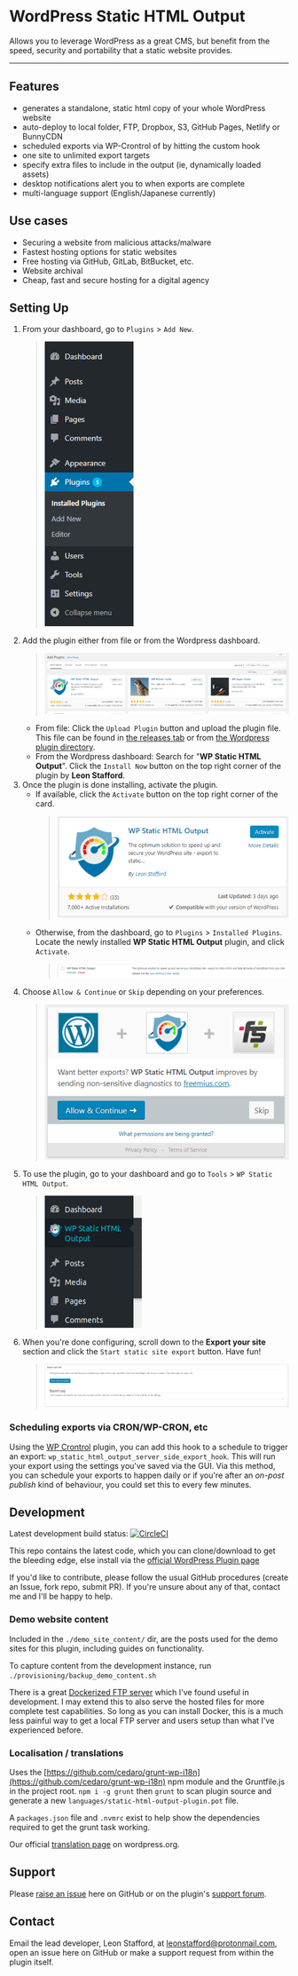 # WordPress Static HTML Output

Allows you to leverage WordPress as a great CMS, but benefit from the speed, security and portability that a static website provides.

---
    
## Features

 - generates a standalone, static html copy of your whole WordPress website
 - auto-deploy to local folder, FTP, Dropbox, S3, GitHub Pages, Netlify or BunnyCDN
 - scheduled exports via WP-Crontrol of by hitting the custom hook
 - one site to unlimited export targets
 - specify extra files to include in the output (ie, dynamically loaded assets)
 - desktop notifications alert you to when exports are complete
 - multi-language support (English/Japanese currently)

## Use cases

 - Securing a website from malicious attacks/malware
 - Fastest hosting options for static websites
 - Free hosting via GitHub, GitLab, BitBucket, etc.
 - Website archival
 - Cheap, fast and secure hosting for a digital agency

## Setting Up
 1. From your dashboard, go to `Plugins` > `Add New`.
    > ![](documentation/images/setup1.PNG)
 2. Add the plugin either from file or from the Wordpress dashboard.
    > ![](documentation/images/setup2.PNG)
    - From file: Click the `Upload Plugin` button and upload the plugin file. This file can be found in [the releases tab](https://github.com/leonstafford/wordpress-static-html-plugin/releases) or from [the Wordpress plugin directory](https://wordpress.org/plugins/static-html-output-plugin/).
    - From the Wordpress dashboard: Search for "**WP Static HTML Output**". Click the `Install Now` button on the top right corner of the plugin by **Leon Stafford**.
 3. Once the plugin is done installing, activate the plugin.
    - If available, click the `Activate` button on the top right corner of the card.
      > ![](documentation/images/setup3.PNG)
    - Otherwise, from the dashboard, go to `Plugins` > `Installed Plugins`. Locate the newly installed **WP Static HTML Output** plugin, and click `Activate`.
      > ![](documentation/images/setup4.PNG)
 4. Choose `Allow & Continue` or `Skip` depending on your preferences.
    > ![](documentation/images/setup5.PNG)
 5. To use the plugin, go to your dashboard and go to `Tools` > `WP Static HTML Output`.
    > ![](documentation/images/setup6.PNG)
 6. When you're done configuring, scroll down to the **Export your site** section and click the `Start static site export` button. Have fun!
    > ![](documentation/images/setup7.PNG)

### Scheduling exports via CRON/WP-CRON, etc

Using the [WP Crontrol](https://wordpress.org/plugins/wp-crontrol/) plugin, you can add this hook to a schedule to trigger an export: `wp_static_html_output_server_side_export_hook`. This will run your export using the settings you've saved via the GUI. Via this method, you can schedule your exports to happen daily or if you're after an *on-post publish* kind of behaviour, you could set this to every few minutes.


## Development

Latest development build status: [![CircleCI](https://circleci.com/gh/leonstafford/wordpress-static-html-plugin/tree/master.svg?style=svg)](https://circleci.com/gh/leonstafford/wordpress-static-html-plugin/tree/master)

This repo contains the latest code, which you can clone/download to get the bleeding edge, else install via the [official WordPress Plugin page](https://wordpress.org/plugins/static-html-output-plugin/)

If you'd like to contribute, please follow the usual GitHub procedures (create an Issue, fork repo, submit PR). If you're unsure about any of that, contact me and I'll be happy to help. 

### Demo website content

Included in the `./demo_site_content/` dir, are the posts used for the demo sites for this plugin, including guides on functionality. 

To capture content from the development instance, run `./provisioning/backup_demo_content.sh`

There is a great [Dockerized FTP server](https://github.com/stilliard/docker-pure-ftpd) which I've found useful in development. I may extend this to also serve the hosted files for more complete test capabilities. So long as you can install Docker, this is a much less painful way to get a local FTP server and users setup than what I've experienced before.

### Localisation / translations

Uses the [https://github.com/cedaro/grunt-wp-i18n](https://github.com/cedaro/grunt-wp-i18n) npm module and the Gruntfile.js in the project root. `npm i -g grunt` then `grunt` to scan plugin source and generate a new `languages/static-html-output-plugin.pot` file.

A `packages.json` file and `.nvmrc` exist to help show the dependencies required to get the grunt task working.

Our official [translation page](https://translate.wordpress.org/projects/wp-plugins/static-html-output-plugin) on wordpress.org. 


## Support

Please [raise an issue](https://github.com/leonstafford/wordpress-static-html-plugin/issues/new) here on GitHub or on the plugin's [support forum](https://wordpress.org/support/plugin/static-html-output-plugin).

## Contact

Email the lead developer, Leon Stafford, at [leonstafford@protonmail.com](mailto:leonstafford@protonmail.com), open an issue here on GitHub or make a support request from within the plugin itself. 

